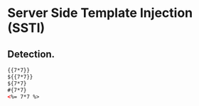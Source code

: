 # Server Side Template Injection (SSTI)
## Detection.
```html
{{7*7}}
${{7*7}}
${7*7}
#{7*7}
<%= 7*7 %>
```


